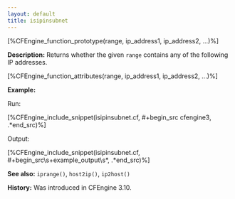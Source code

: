 ```yaml
---
layout: default
title: isipinsubnet
---
```


[%CFEngine_function_prototype(range, ip_address1, ip_address2, ...)%]

**Description:** Returns whether the given `range` contains any of the following IP addresses.

[%CFEngine_function_attributes(range, ip_address1, ip_address2, ...)%]

**Example:**

Run:

[%CFEngine_include_snippet(isipinsubnet.cf, #\+begin_src cfengine3, .*end_src)%]

Output:

[%CFEngine_include_snippet(isipinsubnet.cf, #\+begin_src\s+example_output\s*, .*end_src)%]

**See also:** `iprange()`, `host2ip()`, `ip2host()`

**History:** Was introduced in CFEngine 3.10.
